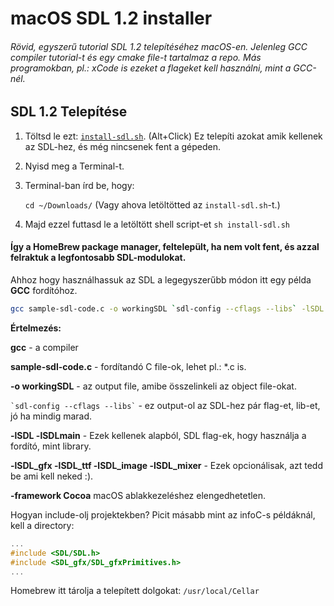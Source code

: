 # macOS SDL 1.2 installer
###### Rövid, egyszerű tutorial SDL 1.2 telepítéséhez macOS-en. Jelenleg GCC compiler tutorial-t és egy cmake file-t tartalmaz a repo. Más programokban, pl.: xCode is ezeket a flageket kell használni, mint a GCC-nél.

## SDL 1.2 Telepítése

1. Töltsd le ezt: [`install-sdl.sh`](../infoc/install-sdl.sh?raw=true). (Alt+Click) Ez telepíti azokat amik kellenek az SDL-hez, és még nincsenek fent a gépeden.
2. Nyisd meg a Terminal-t.
3. Terminal-ban írd be, hogy:

   `cd ~/Downloads/`  (Vagy ahova letöltötted az `install-sdl.sh`-t.)
4. Majd ezzel futtasd le a letöltött shell script-et
   `sh install-sdl.sh`

#### Így a HomeBrew package manager, feltelepült, ha nem volt fent, és azzal felraktuk a legfontosabb SDL-modulokat.
Ahhoz hogy használhassuk az SDL a legegyszerűbb módon itt egy példa __GCC__ fordítóhoz.
```bash
gcc sample-sdl-code.c -o workingSDL `sdl-config --cflags --libs` -lSDL -lSDLmain -lSDL_gfx -lSDL_ttf -lSDL_image -lSDL_mixer -framework Cocoa
```
__Értelmezés:__

__gcc__ - a compiler

__sample-sdl-code.c__ - fordítandó C file-ok, lehet pl.: *.c is.

__-o workingSDL__ - az output file, amibe összelinkeli az object file-okat.

`` `sdl-config --cflags --libs` `` - ez output-ol az SDL-hez pár flag-et, lib-et, jó ha mindig marad.

__-lSDL -lSDLmain__ - Ezek kellenek alapból, SDL flag-ek, hogy használja a fordító, mint library.

__-lSDL_gfx -lSDL_ttf -lSDL_image -lSDL_mixer__ - Ezek opcionálisak, azt tedd be ami kell neked :).

__-framework Cocoa__ macOS ablakkezeléshez elengedhetetlen.

Hogyan include-olj projektekben? Picit másabb mint az infoC-s példáknál, kell a directory:

```C
...
#include <SDL/SDL.h>
#include <SDL_gfx/SDL_gfxPrimitives.h>
...
```
Homebrew itt tárolja a telepített dolgokat: `/usr/local/Cellar`